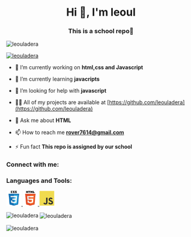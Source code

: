 <h1 align="center">Hi 👋, I'm leoul</h1>
<h3 align="center">This is a school repo🚀</h3>

<p align="left"> <img src="https://komarev.com/ghpvc/?username=leouladera&label=Profile%20views&color=0e75b6&style=flat" alt="leouladera" /> </p>

<p align="left"> <a href="https://github.com/ryo-ma/github-profile-trophy"><img src="https://github-profile-trophy.vercel.app/?username=leouladera" alt="leouladera" /></a> </p>

- 🔭 I’m currently working on **html,css and Javascript**

- 🌱 I’m currently learning **javacripts**

- 🤝 I’m looking for help with **javascript**

- 👨‍💻 All of my projects are available at [https://github.com/leouladera](https://github.com/leouladera)

- 💬 Ask me about **HTML**

- 📫 How to reach me **rover7614@gmail.com**

- ⚡ Fun fact **This repo is assigned by our school**

<h3 align="left">Connect with me:</h3>
<p align="left">
</p>

<h3 align="left">Languages and Tools:</h3>
<p align="left"> <a href="https://www.w3schools.com/css/" target="_blank" rel="noreferrer"> <img src="https://raw.githubusercontent.com/devicons/devicon/master/icons/css3/css3-original-wordmark.svg" alt="css3" width="40" height="40"/> </a> <a href="https://www.w3.org/html/" target="_blank" rel="noreferrer"> <img src="https://raw.githubusercontent.com/devicons/devicon/master/icons/html5/html5-original-wordmark.svg" alt="html5" width="40" height="40"/> </a> <a href="https://developer.mozilla.org/en-US/docs/Web/JavaScript" target="_blank" rel="noreferrer"> <img src="https://raw.githubusercontent.com/devicons/devicon/master/icons/javascript/javascript-original.svg" alt="javascript" width="40" height="40"/> </a> </p>

<p><img align="left" src="https://github-readme-stats.vercel.app/api/top-langs?username=leouladera&show_icons=true&locale=en&layout=compact" alt="leouladera" /></p>

<p>&nbsp;<img align="center" src="https://github-readme-stats.vercel.app/api?username=leouladera&show_icons=true&locale=en" alt="leouladera" /></p>

<p><img align="center" src="https://github-readme-streak-stats.herokuapp.com/?user=leouladera&" alt="leouladera" /></p>
